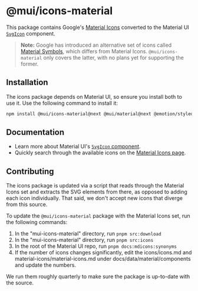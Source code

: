 # @mui/icons-material

This package contains Google's [Material Icons](https://fonts.google.com/icons?icon.set=Material+Icons) converted to the Material UI [`SvgIcon`](https://mui.com/material-ui/icons/#svgicon) component.

> **Note:** Google has introduced an alternative set of icons called [Material Symbols](https://fonts.google.com/icons?icon.set=Material+Symbols), which differs from Material Icons. `@mui/icons-material` only covers the latter, with no plans yet for supporting the former.

## Installation

The icons package depends on Material UI, so ensure you install both to use it.
Use the following command to install it:

<!-- #default-branch-switch -->

```bash
npm install @mui/icons-material@next @mui/material@next @emotion/styled @emotion/react
```

<!-- #default-branch-switch -->

## Documentation

<!-- #default-branch-switch -->

- Learn more about Material UI's [`SvgIcon` component](https://mui.com/material-ui/icons/#svgicon).
- Quickly search through the available icons on the [Material Icons page](https://mui.com/material-ui/material-icons/).

## Contributing

The icons package is updated via a script that reads through the Material Icons set and extracts the SVG elements from there, as opposed to adding each icon individually. That said, we don't accept new icons that diverge from this source.

To update the `@mui/icons-material` package with the Material Icons set, run the following commands:

1. In the "mui-icons-material" directory, run `pnpm src:download`
2. In the "mui-icons-material" directory, run `pnpm src:icons`
3. In the root of the Material UI repo, run `pnpm docs:mdicons:synonyms`
4. If the number of icons changes significantly, edit the icons/icons.md and material-icons/material-icons.md under docs/data/material/components and update the numbers.

We run them roughly quarterly to make sure the package is up-to-date with the source.
